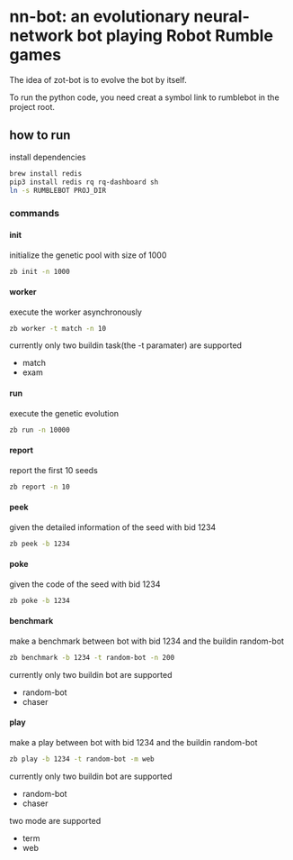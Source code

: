 # nn-bot: an evolutionary neural-network bot playing Robot Rumble games

The idea of zot-bot is to evolve the bot by itself.

To run the python code, you need creat a symbol link to rumblebot in the project root.

## how to run

install dependencies

```bash
brew install redis
pip3 install redis rq rq-dashboard sh
ln -s RUMBLEBOT PROJ_DIR
```

### commands

#### init 
initialize the genetic pool with size of 1000

```bash
zb init -n 1000
```

#### worker 
execute the worker asynchronously

```bash
zb worker -t match -n 10
```

currently only two buildin task(the -t paramater) are supported
* match
* exam

#### run 
execute the genetic evolution

```bash
zb run -n 10000
```

#### report 
report the first 10 seeds

```bash
zb report -n 10
```

#### peek 
given the detailed information of the seed with bid 1234

```bash
zb peek -b 1234
```

#### poke 
given the code of the seed with bid 1234

```bash
zb poke -b 1234
```

#### benchmark 
make a benchmark between bot with bid 1234 and the buildin random-bot

```bash
zb benchmark -b 1234 -t random-bot -n 200
```

currently only two buildin bot are supported
* random-bot
* chaser

#### play 
make a play between bot with bid 1234 and the buildin random-bot

```bash
zb play -b 1234 -t random-bot -m web
```

currently only two buildin bot are supported
* random-bot
* chaser

two mode are supported
* term
* web
